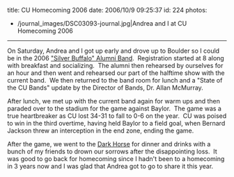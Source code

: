 title: CU Homecoming 2006
date: 2006/10/9 09:25:37
id: 224
photos:
- /journal_images/DSC03093-journal.jpg|Andrea and I at CU Homecoming 2006
---
On Saturday, Andrea and I got up early and drove up to Boulder so I could be in the 2006 ["Silver Buffalo" Alumni Band](http://www.cumarchingalumni.com/).  Registration started at 8 along with breakfast and socializing.  The alumni then rehearsed by ourselves for an hour and then went and rehearsed our part of the halftime show with the current band.  We then returned to the band room for lunch and a "State of the CU Bands" update by the Director of Bands, Dr. Allan McMurray.

After lunch, we met up with the current band again for warm ups and then paraded over to the stadium for the game against Baylor.  The game was a true heartbreaker as CU lost 34-31 to fall to 0-6 on the year.  CU was poised to win in the third overtime, having held Baylor to a field goal, when Bernard Jackson threw an interception in the end zone, ending the game.

After the game, we went to the [Dark Horse](http://www.google.com/maps?hl=en&lr=&q=dark+horse&near=Boulder,+CO&radius=0.0&latlng=40015000,-105270000,16922372803928291853&sa=X&oi=local&ct=authority) for dinner and drinks with a bunch of my friends to drown our sorrows after the disappointing loss.  It was good to go back for homecoming since I hadn't been to a homecoming in 3 years now and I was glad that Andrea got to go to share it this year.
